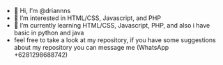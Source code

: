 - 👋 Hi, I’m @driannns
- 👀 I’m interested in HTML/CSS, Javascript, and PHP
- 🌱 I’m currently learning HTML/CSS, Javascript, PHP, and also i have basic in python and java
- feel free to take a look at my repository, if you have some suggestions about my repository you can message me (WhatsApp +6281298688742)

<!---
driannns/driannns is a ✨ special ✨ repository because its `README.md` (this file) appears on your GitHub profile.
You can click the Preview link to take a look at your changes.
--->
